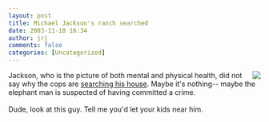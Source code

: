 ```yaml
---
layout: post
title: Michael Jackson's ranch searched
date: 2003-11-18 16:34
author: jrj
comments: false
categories: [Uncategorized]
---
```

<a href="http://entertainment.msn.com/news/article.aspx?news=140980" target="_blank"><img src="http://www.jrj.org/mjackson_150x2001.jpg" border="0" align="right" /></a>Jackson, who is the picture of both mental and physical health, did not say why the cops are <a href="http://entertainment.msn.com/news/article.aspx?news=140980" target="_blank">searching his house</a>. Maybe it's nothing-- maybe the elephant man is suspected of having committed a crime.
<br />
<br />Dude, look at this guy. Tell me you'd let your kids near him.
